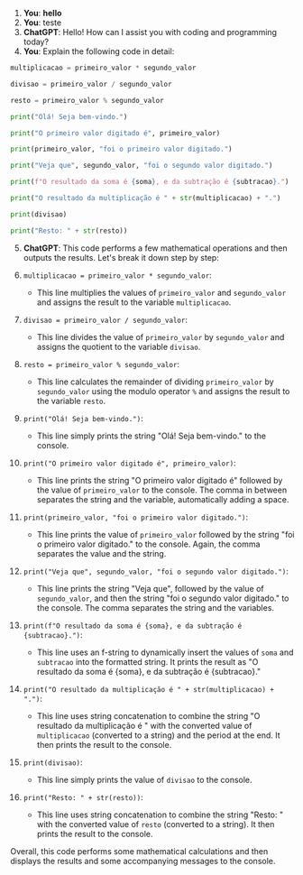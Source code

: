 1. **You**: __hello__
2. **You**: teste
3. **ChatGPT**: Hello! How can I assist you with coding and programming today?
4. **You**: Explain the following code in detail: 
```python
multiplicacao = primeiro_valor * segundo_valor

divisao = primeiro_valor / segundo_valor

resto = primeiro_valor % segundo_valor

print("Olá! Seja bem-vindo.")

print("O primeiro valor digitado é", primeiro_valor)

print(primeiro_valor, "foi o primeiro valor digitado.")

print("Veja que", segundo_valor, "foi o segundo valor digitado.")

print(f"O resultado da soma é {soma}, e da subtração é {subtracao}.")

print("O resultado da multiplicação é " + str(multiplicacao) + ".")

print(divisao)

print("Resto: " + str(resto))
```
5. **ChatGPT**: This code performs a few mathematical operations and then outputs the results. Let's break it down step by step:

1. `multiplicacao = primeiro_valor * segundo_valor`:
   - This line multiplies the values of `primeiro_valor` and `segundo_valor` and assigns the result to the variable `multiplicacao`.

2. `divisao = primeiro_valor / segundo_valor`:
   - This line divides the value of `primeiro_valor` by `segundo_valor` and assigns the quotient to the variable `divisao`.

3. `resto = primeiro_valor % segundo_valor`:
   - This line calculates the remainder of dividing `primeiro_valor` by `segundo_valor` using the modulo operator `%` and assigns the result to the variable `resto`.

4. `print("Olá! Seja bem-vindo.")`:
   - This line simply prints the string "Olá! Seja bem-vindo." to the console.

5. `print("O primeiro valor digitado é", primeiro_valor)`:
   - This line prints the string "O primeiro valor digitado é" followed by the value of `primeiro_valor` to the console. The comma in between separates the string and the variable, automatically adding a space.

6. `print(primeiro_valor, "foi o primeiro valor digitado.")`:
   - This line prints the value of `primeiro_valor` followed by the string "foi o primeiro valor digitado." to the console. Again, the comma separates the value and the string.

7. `print("Veja que", segundo_valor, "foi o segundo valor digitado.")`:
   - This line prints the string "Veja que", followed by the value of `segundo_valor`, and then the string "foi o segundo valor digitado." to the console. The comma separates the string and the variables.

8. `print(f"O resultado da soma é {soma}, e da subtração é {subtracao}.")`:
   - This line uses an f-string to dynamically insert the values of `soma` and `subtracao` into the formatted string. It prints the result as "O resultado da soma é {soma}, e da subtração é {subtracao}."

9. `print("O resultado da multiplicação é " + str(multiplicacao) + ".")`:
   - This line uses string concatenation to combine the string "O resultado da multiplicação é " with the converted value of `multiplicacao` (converted to a string) and the period at the end. It then prints the result to the console.

10. `print(divisao)`:
    - This line simply prints the value of `divisao` to the console.

11. `print("Resto: " + str(resto))`:
    - This line uses string concatenation to combine the string "Resto: " with the converted value of `resto` (converted to a string). It then prints the result to the console.

Overall, this code performs some mathematical calculations and then displays the results and some accompanying messages to the console.